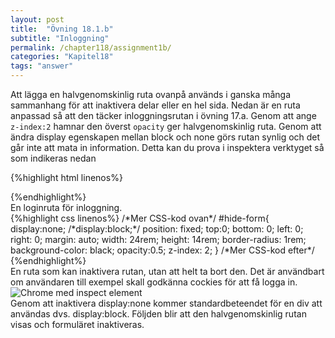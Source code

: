 ```yaml
---
layout: post
title:  "Övning 18.1.b"
subtitle: "Inloggning"
permalink: /chapter118/assignment1b/
categories: "Kapitel18"
tags: "answer"
---
```

Att lägga en halvgenomskinlig ruta ovanpå används i ganska många sammanhang för att inaktivera delar eller en hel sida. Nedan är en ruta anpassad så att den täcker inloggningsrutan i övning 17.a.
Genom att ange `z-index:2` hamnar den överst `opacity` ger halvgenomskinlig ruta. Genom att ändra display egenskapen mellan block och none görs rutan synlig och det går inte att mata in information.
Detta kan du prova i inspektera verktyget så som indikeras nedan

{%highlight html linenos%}
<!--Mer HTML ovan.-->
<div id="hide-form">
<!--kod för resten av sidan-->
{%endhighlight%}
<figcaption>En loginruta för inloggning.</figcaption>
{%highlight css linenos%}
/*Mer CSS-kod ovan*/
#hide-form{
  display:none;
  /*display:block;*/
  position: fixed;
  top:0;
  bottom: 0;
  left: 0;
  right: 0;
  margin: auto;
  width: 24rem;
  height: 14rem;
  border-radius: 1rem;
  background-color: black;
  opacity:0.5;
  z-index: 2;
}
/*Mer CSS-kod efter*/
{%endhighlight%}
<figcaption>En ruta som kan inaktivera rutan, utan att helt ta bort den. Det är användbart om användaren till exempel skall godkänna cockies för att få logga in.</figcaption>
<img src="{{ site.url | append:site.baseurl}}/assets/images/chapter18-assignment1b.PNG" alt="Chrome med inspect element"/>
<figcaption>Genom att inaktivera display:none kommer standardbeteendet för en div att användas dvs. display:block. Följden blir att den halvgenomskinlig rutan visas och formuläret inaktiveras.</figcaption>
